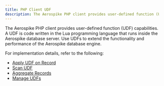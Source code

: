```yaml
---
title: PHP Client UDF
description: The Aerospike PHP client provides user-defined function (UDF) capabilities. 
---
```


The Aerospike PHP client provides user-defined function (UDF) capabilities. A UDF is code written in the Lua programming language that runs inside the Aerospike database server. Use UDFs to extend the functionality and performance of the Aerospike database engine.

For implementation details, refer to the following:

- [Apply UDF on Record](/docs/client/php/usage/udf/apply.html)
- [Scan UDF](/docs/client/php/usage/udf/scan-apply.html)
- [Aggregate Records](/docs/client/php/usage/udf/aggregate.html)
- [Manage UDFs](/docs/client/php/usage/udf/manage.html)

